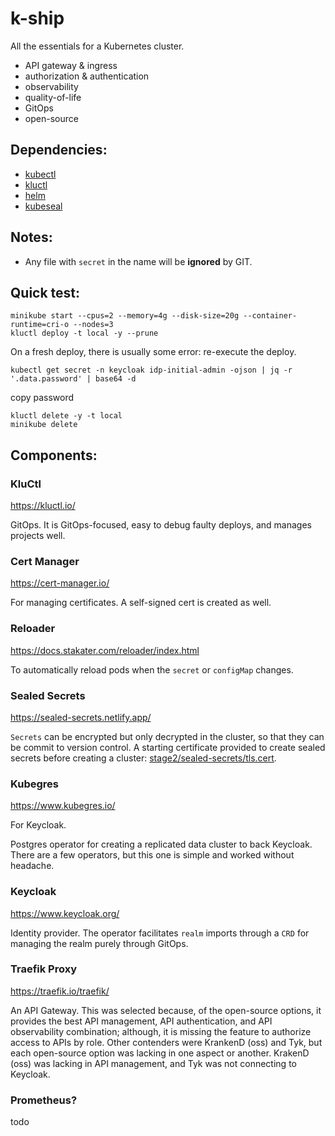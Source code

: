 # k-ship
All the essentials for a Kubernetes cluster.
- API gateway & ingress
- authorization & authentication
- observability
- quality-of-life
- GitOps
- open-source

## Dependencies:
 - [kubectl](https://kubernetes.io/docs/tasks/tools/#kubectl)
 - [kluctl](https://kluctl.io/docs/kluctl/installation/)
 - [helm](https://helm.sh/docs/intro/install/)
 - [kubeseal](https://github.com/bitnami-labs/sealed-secrets/blob/main/README.md#kubeseal)

## Notes:
 * Any file with `secret` in the name will be **ignored** by GIT.

## Quick test:
```shell
minikube start --cpus=2 --memory=4g --disk-size=20g --container-runtime=cri-o --nodes=3
kluctl deploy -t local -y --prune
```
On a fresh deploy, there is usually some error: re-execute the deploy.
```shell
kubectl get secret -n keycloak idp-initial-admin -ojson | jq -r '.data.password' | base64 -d
```
copy password
```shell
kluctl delete -y -t local
minikube delete
```

## Components:

### KluCtl
https://kluctl.io/

GitOps.  It is GitOps-focused, easy to debug faulty deploys, and manages projects well.

### Cert Manager
https://cert-manager.io/

For managing certificates.
A self-signed cert is created as well.

### Reloader
https://docs.stakater.com/reloader/index.html

To automatically reload pods when the `secret` or `configMap` changes.

### Sealed Secrets
https://sealed-secrets.netlify.app/

`Secrets` can be encrypted but only decrypted in the cluster, so that they can be commit to version control.  A starting certificate provided to create sealed secrets before creating a cluster: [stage2/sealed-secrets/tls.cert](stage2/sealed-secrets).

### Kubegres
https://www.kubegres.io/

For Keycloak.

Postgres operator for creating a replicated data cluster to back Keycloak.  There are a few operators, but this one is simple and worked without headache.

### Keycloak
https://www.keycloak.org/

Identity provider.  The operator facilitates `realm` imports through a `CRD` for managing the realm purely through GitOps.

### Traefik Proxy
https://traefik.io/traefik/

An API Gateway.  This was selected because, of the open-source options, it provides the best API management, API authentication, and API observability combination; although, it is missing the feature to authorize access to APIs by role.  Other contenders were KrankenD (oss) and Tyk, but each open-source option was lacking in one aspect or another.  KrakenD (oss) was lacking in API management, and Tyk was not connecting to Keycloak.

### Prometheus?
todo
